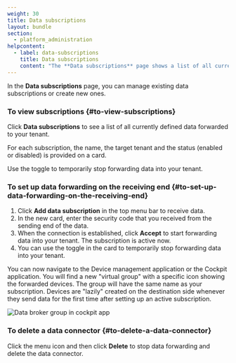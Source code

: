 ```yaml
---
weight: 30
title: Data subscriptions
layout: bundle
section:
  - platform_administration
helpcontent:
  - label: data-subscriptions
    title: Data subscriptions
    content: "The **Data subscriptions** page shows a list of all currently defined data forwarded to your tenant. For each subscription, the name, target tenant and status (enabled or disabled) are provided on a card. Use the toggle to temporarily stop forwarding data to your tenant."
---
```


In the **Data subscriptions** page, you can manage existing data subscriptions or create new ones.

### To view subscriptions {#to-view-subscriptions}

Click **Data subscriptions** to see a list of all currently defined data forwarded to your tenant.

For each subscription, the name, the target tenant and the status (enabled or disabled) is provided on a card.

Use the toggle to temporarily stop forwarding data into your tenant.

### To set up data forwarding on the receiving end {#to-set-up-data-forwarding-on-the-receiving-end}

1. Click **Add data subscription** in the top menu bar to receive data.
2. In the new card, enter the security code that you received from the sending end of the data.
3. When the connection is established, click **Accept** to start forwarding data into your tenant. The subscription is active now.
4. You can use the toggle in the card to temporarily stop forwarding data into your tenant.

You can now navigate to the Device management application or the Cockpit application. You will find a new "virtual group" with a specific icon <i class="c8y-icon c8y-icon-group-remote c8y-icon-duocolor"></i> showing the forwarded devices. The group will have the same name as your subscription. Devices are "lazily" created on the destination side whenever they send data for the first time after setting up an active subscription.

![Data broker group in cockpit app](/images/users-guide/enterprise-tenant/et-data-broker-group-created.png)

### To delete a data connector {#to-delete-a-data-connector}

Click the menu icon and then click **Delete** to stop data forwarding and delete the data connector.
